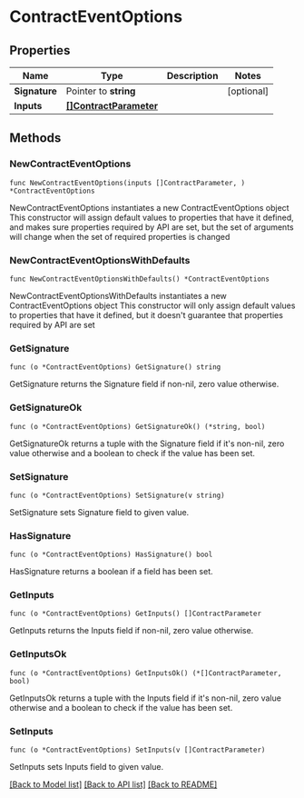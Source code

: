 # ContractEventOptions

## Properties

Name | Type | Description | Notes
------------ | ------------- | ------------- | -------------
**Signature** | Pointer to **string** |  | [optional] 
**Inputs** | [**[]ContractParameter**](ContractParameter.md) |  | 

## Methods

### NewContractEventOptions

`func NewContractEventOptions(inputs []ContractParameter, ) *ContractEventOptions`

NewContractEventOptions instantiates a new ContractEventOptions object
This constructor will assign default values to properties that have it defined,
and makes sure properties required by API are set, but the set of arguments
will change when the set of required properties is changed

### NewContractEventOptionsWithDefaults

`func NewContractEventOptionsWithDefaults() *ContractEventOptions`

NewContractEventOptionsWithDefaults instantiates a new ContractEventOptions object
This constructor will only assign default values to properties that have it defined,
but it doesn't guarantee that properties required by API are set

### GetSignature

`func (o *ContractEventOptions) GetSignature() string`

GetSignature returns the Signature field if non-nil, zero value otherwise.

### GetSignatureOk

`func (o *ContractEventOptions) GetSignatureOk() (*string, bool)`

GetSignatureOk returns a tuple with the Signature field if it's non-nil, zero value otherwise
and a boolean to check if the value has been set.

### SetSignature

`func (o *ContractEventOptions) SetSignature(v string)`

SetSignature sets Signature field to given value.

### HasSignature

`func (o *ContractEventOptions) HasSignature() bool`

HasSignature returns a boolean if a field has been set.

### GetInputs

`func (o *ContractEventOptions) GetInputs() []ContractParameter`

GetInputs returns the Inputs field if non-nil, zero value otherwise.

### GetInputsOk

`func (o *ContractEventOptions) GetInputsOk() (*[]ContractParameter, bool)`

GetInputsOk returns a tuple with the Inputs field if it's non-nil, zero value otherwise
and a boolean to check if the value has been set.

### SetInputs

`func (o *ContractEventOptions) SetInputs(v []ContractParameter)`

SetInputs sets Inputs field to given value.



[[Back to Model list]](../README.md#documentation-for-models) [[Back to API list]](../README.md#documentation-for-api-endpoints) [[Back to README]](../README.md)


